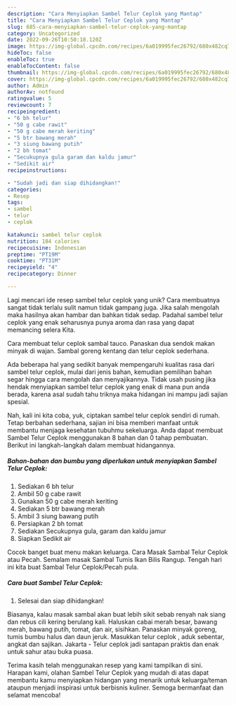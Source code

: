 ```yaml
---
description: "Cara Menyiapkan Sambel Telur Ceplok yang Mantap"
title: "Cara Menyiapkan Sambel Telur Ceplok yang Mantap"
slug: 685-cara-menyiapkan-sambel-telur-ceplok-yang-mantap
category: Uncategorized
date: 2022-09-26T10:50:18.120Z
image: https://img-global.cpcdn.com/recipes/6a019995fec26792/680x482cq70/sambel-telur-ceplok-foto-resep-utama.jpg
hideToc: false
enableToc: true
enableTocContent: false
thumbnail: https://img-global.cpcdn.com/recipes/6a019995fec26792/680x482cq70/sambel-telur-ceplok-foto-resep-utama.jpg
cover: https://img-global.cpcdn.com/recipes/6a019995fec26792/680x482cq70/sambel-telur-ceplok-foto-resep-utama.jpg
author: Admin
authorAv: notfound
ratingvalue: 5
reviewcount: 7
recipeingredient:
- "6 bh telur"
- "50 g cabe rawit"
- "50 g cabe merah keriting"
- "5 btr bawang merah"
- "3 siung bawang putih"
- "2 bh tomat"
- "Secukupnya gula garam dan kaldu jamur"
- "Sedikit air"
recipeinstructions:

- "Sudah jadi dan siap dihidangkan!"
categories:
- Resep
tags:
- sambel
- telur
- ceplok

katakunci: sambel telur ceplok 
nutrition: 184 calories
recipecuisine: Indonesian
preptime: "PT19M"
cooktime: "PT31M"
recipeyield: "4"
recipecategory: Dinner

---
```





Lagi mencari ide resep sambel telur ceplok yang unik? Cara membuatnya sangat tidak terlalu sulit namun tidak gampang juga. Jika salah mengolah maka hasilnya akan hambar dan bahkan tidak sedap. Padahal sambel telur ceplok yang enak seharusnya punya aroma dan rasa yang dapat memancing selera Kita.





Cara membuat telur ceplok sambal tauco. Panaskan dua sendok makan minyak di wajan. Sambal goreng kentang dan telur ceplok sederhana.

Ada beberapa hal yang sedikit banyak mempengaruhi kualitas rasa dari sambel telur ceplok, mulai dari jenis bahan, kemudian pemilihan bahan segar hingga cara mengolah dan menyajikannya. Tidak usah pusing jika hendak menyiapkan sambel telur ceplok yang enak di mana pun anda berada, karena asal sudah tahu triknya maka hidangan ini mampu jadi sajian spesial.






Nah, kali ini kita coba, yuk, ciptakan sambel telur ceplok sendiri di rumah. Tetap berbahan sederhana, sajian ini bisa memberi manfaat untuk membantu menjaga kesehatan tubuhmu sekeluarga. Anda dapat membuat Sambel Telur Ceplok menggunakan 8 bahan dan 0 tahap pembuatan. Berikut ini langkah-langkah dalam membuat hidangannya.

<!--inarticleads1-->

##### Bahan-bahan dan bumbu yang diperlukan untuk menyiapkan Sambel Telur Ceplok:

1. Sediakan 6 bh telur
1. Ambil 50 g cabe rawit
1. Gunakan 50 g cabe merah keriting
1. Sediakan 5 btr bawang merah
1. Ambil 3 siung bawang putih
1. Persiapkan 2 bh tomat
1. Sediakan Secukupnya gula, garam dan kaldu jamur
1. Siapkan Sedikit air


Cocok banget buat menu makan keluarga. Cara Masak Sambal Telur Ceplok atau Pecah. Semalam masak Sambal Tumis Ikan Bilis Rangup. Tengah hari ini kita buat Sambal Telur Ceplok/Pecah pula. 

<!--inarticleads2-->

##### Cara buat Sambel Telur Ceplok:


1. Selesai dan siap dihidangkan!

Biasanya, kalau masak sambal akan buat lebih sikit sebab renyah nak siang dan rebus cili kering berulang kali. Haluskan cabai merah besar, bawang merah, bawang putih, tomat, dan air, sisihkan. Panaskan minyak goreng, tumis bumbu halus dan daun jeruk. Masukkan telur ceplok , aduk sebentar, angkat dan sajikan. Jakarta - Telur ceplok jadi santapan praktis dan enak untuk sahur atau buka puasa. 

Terima kasih telah menggunakan resep yang kami tampilkan di sini. Harapan kami, olahan Sambel Telur Ceplok yang mudah di atas dapat membantu kamu menyiapkan hidangan yang menarik untuk keluarga/teman ataupun menjadi inspirasi untuk berbisnis kuliner. Semoga bermanfaat dan selamat mencoba!

